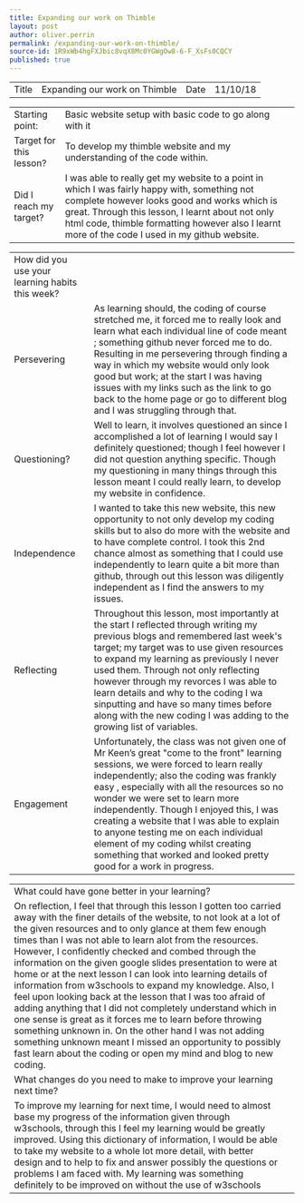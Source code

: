 ```yaml
---
title: Expanding our work on Thimble
layout: post
author: oliver.perrin
permalink: /expanding-our-work-on-thimble/
source-id: 1R9xWb4hgFXJbic8vqX8Mc0YGWgOw8-6-F_XsFs0CQCY
published: true
---
```

<table>
  <tr>
    <td>Title</td>
    <td>Expanding our work on Thimble</td>
    <td>Date</td>
    <td>11/10/18</td>
  </tr>
</table>


<table>
  <tr>
    <td>Starting point:</td>
    <td>Basic website setup with basic code to go along with it</td>
  </tr>
  <tr>
    <td>Target for this lesson?</td>
    <td>To develop my thimble website and my understanding of the code within.</td>
  </tr>
  <tr>
    <td>Did I reach my target? </td>
    <td>I was able to really get my website to a point in which I was fairly happy with, something not complete however looks good and works which is great. Through this lesson, I learnt about not only html code, thimble formatting however also I learnt more of the code I used in my github website.</td>
  </tr>
</table>


<table>
  <tr>
    <td>How did you use your learning habits this week?</td>
    <td></td>
  </tr>
  <tr>
    <td>Persevering</td>
    <td>As learning should, the coding of course stretched me, it forced me to really look and learn what each individual line of code meant ; something github never forced me to do. Resulting in me persevering through finding a way in which my website would only look good but work; at the start I was having issues with my links such as the link to go back to the home page or go to  different blog and I was struggling through that.</td>
  </tr>
  <tr>
    <td>Questioning?</td>
    <td>Well to learn, it involves questioned an since I accomplished a lot of learning I would say I definitely questioned; though I feel however I did not question anything specific. Though my questioning in many things through this lesson meant I could really learn, to develop my website in confidence.</td>
  </tr>
  <tr>
    <td>Independence</td>
    <td>I wanted to take this new website, this new opportunity to not only develop my coding skills but to also do more with the website and to have complete control. I took this 2nd chance almost as something that I could use independently to learn quite a bit more than github, through out this lesson was diligently independent as I find the answers to my issues.</td>
  </tr>
  <tr>
    <td>Reflecting</td>
    <td>Throughout this lesson, most importantly at the start I reflected through writing my previous blogs and remembered last week's target; my target was to use given resources to expand my learning as previously I never used them. Through not only reflecting however through my revorces I was able to learn details and why to the coding I wa sinputting and have so many times before along with the new coding I was adding to the growing list of variables. </td>
  </tr>
  <tr>
    <td>Engagement</td>
    <td>Unfortunately, the class was not given one of Mr Keen’s great "come to the front" learning sessions, we were forced to learn really independently; also the coding was frankly easy , especially with all the resources so no wonder we were set to learn more independently. Though I enjoyed this, I was creating a website that I was able to explain to anyone testing me on each individual element of my coding whilst creating something that worked and looked pretty good for a work in progress.</td>
  </tr>
</table>


<table>
  <tr>
    <td>What could have gone better in your learning?</td>
    <td></td>
  </tr>
  <tr>
    <td>On reflection, I feel that through this lesson I gotten too carried away with the finer details of the website, to not look at a lot of the given resources and to only glance at them few enough times than I was not able to learn alot from the resources. However,  I confidently checked and combed through the information on the given google slides presentation to were at home or at the next lesson I can look into learning details of information from w3schools to expand my knowledge. Also, I feel upon looking back at the lesson that I was too afraid of adding anything that I did not completely understand which in one sense is great as it forces me to learn before throwing something unknown in. On the other hand I was not adding something unknown meant I missed an opportunity to possibly fast learn about the coding or open my mind and blog to new coding.</td>
    <td></td>
  </tr>
  <tr>
    <td>What changes do you need to make to improve your learning next time?</td>
    <td></td>
  </tr>
  <tr>
    <td>To improve my learning for next time, I would need to almost base my progress of the information given through w3schools, through this I feel my learning would be greatly improved. Using this dictionary of information, I would be able to take my website to a whole lot more detail, with better design and to help to fix and answer possibly the questions or problems I am faced with. My learning was something definitely to be improved on without the use of w3schools</td>
    <td></td>
  </tr>
</table>


